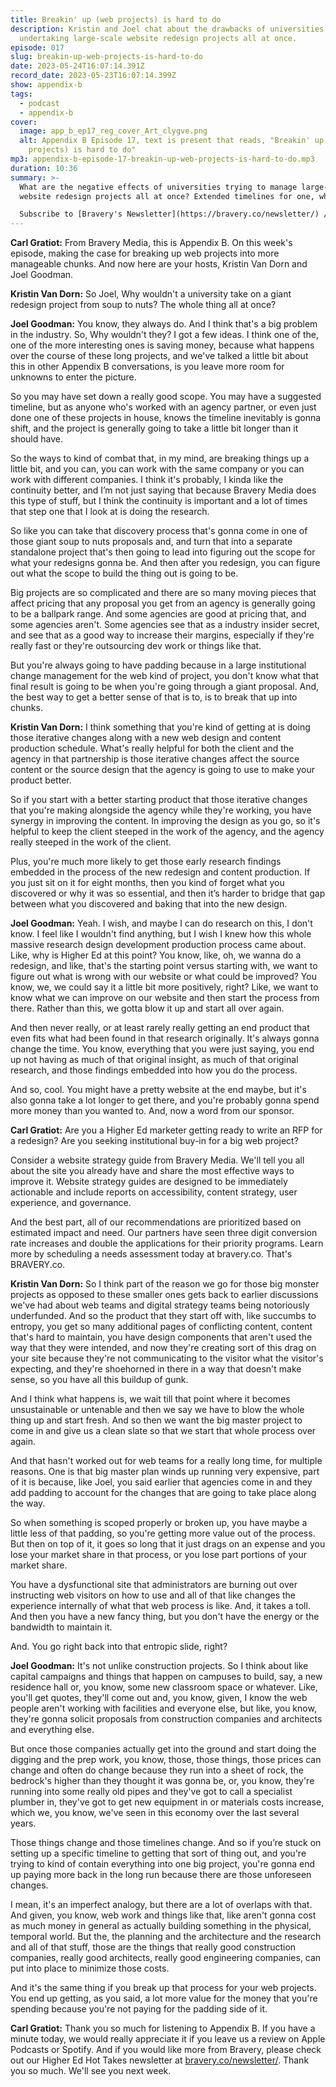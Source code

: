 ```yaml
---
title: Breakin' up (web projects) is hard to do
description: Kristin and Joel chat about the drawbacks of universities
  undertaking large-scale website redesign projects all at once.
episode: 017
slug: breakin-up-web-projects-is-hard-to-do
date: 2023-05-24T16:07:14.391Z
record_date: 2023-05-23T16:07:14.399Z
show: appendix-b
tags:
  - podcast
  - appendix-b
cover:
  image: app_b_ep17_reg_cover_Art_clygve.png
  alt: Appendix B Episode 17, text is present that reads, "Breakin' up (web
    projects) is hard to do"
mp3: appendix-b-episode-17-breakin-up-web-projects-is-hard-to-do.mp3
duration: 10:36
summary: >-
  What are the negative effects of universities trying to manage large-scale
  website redesign projects all at once? Extended timelines for one, which inevitably lead to increased costs. And also, when projects are broken up into smaller, more manageable chunks, greater communication and collaboration between the agency and client can occur. 

  Subscribe to [Bravery's Newsletter](https://bravery.co/newsletter/) / [Follow Kristin](https://www.linkedin.com/in/kristinvandorn/) / [Follow Carl](https://linkedin.com/in/carlgratiot) / [Follow Bravery on LinkedIn](https://www.linkedin.com/company/bravery-media/)
---
```

**Carl Gratiot:**
From Bravery Media, this is Appendix B. On this week's episode, making the case for breaking up web projects into more manageable chunks. And now here are your hosts, Kristin Van Dorn and Joel Goodman. 

**Kristin Van Dorn:**
So Joel, Why wouldn't a university take on a giant redesign project from soup to nuts? The whole thing all at once?

**Joel Goodman:**
You know, they always do. And I think that's a big problem in the industry. So, Why wouldn't they? I got a few ideas. I think one of the, one of the more interesting ones is saving money, because what happens over the course of these long projects, and we've talked a little bit about this in other Appendix B conversations, is you leave more room for unknowns to enter the picture.

So you may have set down a really good scope. You may have a suggested timeline, but as anyone who's worked with an agency partner, or even just done one of these projects in house, knows the timeline inevitably is gonna shift, and the project is generally going to take a little bit longer than it should have.

So the ways to kind of combat that, in my mind, are breaking things up a little bit, and you can, you can work with the same company or you can work with different companies. I think it's probably, I kinda like the continuity better, and I’m not just saying that because Bravery Media does this type of stuff, but I think the continuity is important and a lot of times that step one that I look at is doing the research.

So like you can take that discovery process that's gonna come in one of those giant soup to nuts proposals and, and turn that into a separate standalone project that's then going to lead into figuring out the scope for what your redesigns gonna be. And then after you redesign, you can figure out what the scope to build the thing out is going to be.

Big projects are so complicated and there are so many moving pieces that affect pricing that any proposal you get from an agency is generally going to be a ballpark range. And some agencies are good at pricing that, and some agencies aren't. Some agencies see that as a industry insider secret, and see that as a good way to increase their margins, especially if they're really fast or they're outsourcing dev work or things like that.

But you're always going to have padding because in a large institutional change management for the web kind of project, you don't know what that final result is going to be when you're going through a giant proposal. And, the best way to get a better sense of that is to, is to break that up into chunks.

**Kristin Van Dorn:**
I think something that you're kind of getting at is doing those iterative changes along with a new web design and content production schedule. What's really helpful for both the client and the agency in that partnership is those iterative changes affect the source content or the source design that the agency is going to use to make your product better.

So if you start with a better starting product that those iterative changes that you're making alongside the agency while they're working, you have synergy in improving the content. In improving the design as you go, so it's helpful to keep the client steeped in the work of the agency, and the agency really steeped in the work of the client.

Plus, you're much more likely to get those early research findings embedded in the process of the new redesign and content production. If you just sit on it for eight months, then you kind of forget what you discovered or why it was so essential, and then it’s harder to bridge that gap between what you discovered and baking that into the new design.

**Joel Goodman:**
Yeah. I wish, and maybe I can do research on this, I don't know. I feel like I wouldn't find anything, but I wish I knew how this whole massive research design development production process came about. Like, why is Higher Ed at this point? You know, like, oh, we wanna do a redesign, and like, that's the starting point versus starting with, we want to figure out what is wrong with our website or what could be improved? You know, we, we could say it a little bit more positively, right? Like, we want to know what we can improve on our website and then start the process from there. Rather than this, we gotta blow it up and start all over again.

And then never really, or at least rarely really getting an end product that even fits what had been found in that research originally. It's always gonna change the time. You know, everything that you were just saying, you end up not having as much of that original insight, as much of that original research, and those findings embedded into how you do the process.

And so, cool. You might have a pretty website at the end maybe, but it's also gonna take a lot longer to get there, and you're probably gonna spend more money than you wanted to. And, now a word from our sponsor.

**Carl Gratiot:**
Are you a Higher Ed marketer getting ready to write an RFP for a redesign? Are you seeking institutional buy-in for a big web project?

Consider a website strategy guide from Bravery Media. We'll tell you all about the site you already have and share the most effective ways to improve it. Website strategy guides are designed to be immediately actionable and include reports on accessibility, content strategy, user experience, and governance.

And the best part, all of our recommendations are prioritized based on estimated impact and need. Our partners have seen three digit conversion rate increases and double the applications for their priority programs. Learn more by scheduling a needs assessment today at bravery.co. That's BRAVERY.co.

**Kristin Van Dorn:**
So I think part of the reason we go for those big monster projects as opposed to these smaller ones gets back to earlier discussions we've had about web teams and digital strategy teams being notoriously underfunded. And so the product that they start off with, like succumbs to entropy, you get so many additional pages of conflicting content, content that's hard to maintain, you have design components that aren't used the way that they were intended, and now they're creating sort of this drag on your site because they're not communicating to the visitor what the visitor's expecting, and they're shoehorned in there in a way that doesn't make sense, so you have all this buildup of gunk. 

And I think what happens is, we wait till that point where it becomes unsustainable or untenable and then we say we have to blow the whole thing up and start fresh. And so then we want the big master project to come in and give us a clean slate so that we start that whole process over again.

And that hasn't worked out for web teams for a really long time, for multiple reasons. One is that big master plan winds up running very expensive, part of it is because, like Joel, you said earlier that agencies come in and they add padding to account for the changes that are going to take place along the way.

So when something is scoped properly or broken up, you have maybe a little less of that padding, so you're getting more value out of the process. But then on top of it, it goes so long that it just drags on an expense and you lose your market share in that process, or you lose part portions of your market share.

You have a dysfunctional site that administrators are burning out over instructing web visitors on how to use and all of that like changes the experience internally of what that web process is like. And, it takes a toll. And then you have a new fancy thing, but you don't have the energy or the bandwidth to maintain it.

And. You go right back into that entropic slide, right?

**Joel Goodman:**
It's not unlike construction projects. So I think about like capital campaigns and things that happen on campuses to build, say, a new residence hall or, you know, some new classroom space or whatever. Like, you'll get quotes, they'll come out and, you know, given, I know the web people aren't working with facilities and everyone else, but like, you know, they're gonna solicit proposals from construction companies and architects and everything else.

But once those companies actually get into the ground and start doing the digging and the prep work, you know, those, those things, those prices can change and often do change because they run into a sheet of rock, the bedrock's higher than they thought it was gonna be, or, you know, they're running into some really old pipes and they've got to call a specialist plumber in, they've got to get new equipment in or materials costs increase, which we, you know, we've seen in this economy over the last several years.

Those things change and those timelines change. And so if you’re stuck on setting up a specific timeline to getting that sort of thing out, and you're trying to kind of contain everything into one big project, you're gonna end up paying more back in the long run because there are those unforeseen changes.

I mean, it's an imperfect analogy, but there are a lot of overlaps with that. And given, you know, web work and things like that, like aren't gonna cost as much money in general as actually building something in the physical, temporal world. But the, the planning and the architecture and the research and all of that stuff, those are the things that really good construction companies, really good architects, really good engineering companies, can put into place to minimize those costs.

And it's the same thing if you break up that process for your web projects. You end up getting, as you said, a lot more value for the money that you're spending because you're not paying for the padding side of it.

**Carl Gratiot:**
Thank you so much for listening to Appendix B. If you have a minute today, we would really appreciate it if you leave us a review on Apple Podcasts or Spotify. And if you would like more from Bravery, please check out our Higher Ed Hot Takes newsletter at [bravery.co/newsletter/](https://bravery.co/newsletter/). Thank you so much. We'll see you next week.
